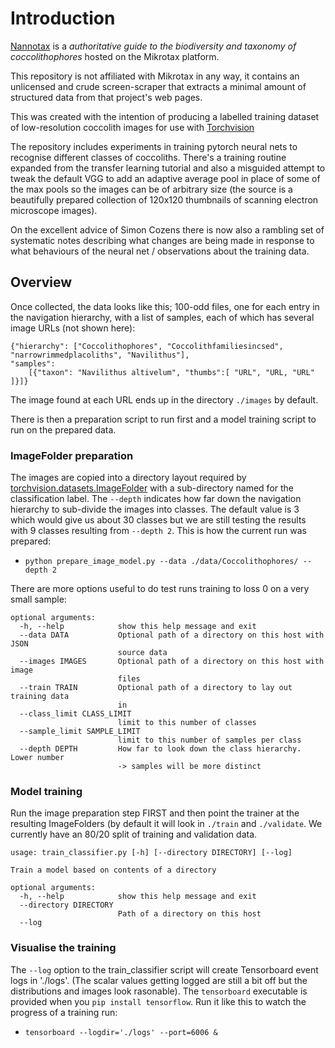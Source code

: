 # Introduction

[Nannotax](http://www.mikrotax.org/Nannotax3/index.html) is a *authoritative guide to the biodiversity and taxonomy of coccolithophores* hosted on the Mikrotax platform.

This repository is not affiliated with Mikrotax in any way, it contains an unlicensed and crude screen-scraper that extracts a minimal amount of structured data from that project's web pages.

This was created with the intention of producing a labelled training dataset of low-resolution coccolith images for use with [Torchvision](https://pytorch.org/docs/stable/torchvision/datasets.html)

The repository includes experiments in training pytorch neural nets to recognise different classes of coccoliths. There's a training routine expanded from the transfer learning tutorial and also a misguided attempt to tweak the default VGG to add an adaptive average pool in place of some of the max pools so the images can be of arbitrary size (the source is a beautifully prepared collection of 120x120 thumbnails of scanning electron microscope images).

On the excellent advice of Simon Cozens there is now also a rambling set of systematic notes describing what changes are being made in response to what behaviours of the neural net / observations about the training data.

## Overview

Once collected, the data looks like this; 100-odd files, one for each entry in the navigation hierarchy, with a list of samples, each of which has several image URLs (not shown here):

```
{"hierarchy": ["Coccolithophores", "Coccolithfamiliesincsed", "narrowrimmedplacoliths", "Navilithus"], 
"samples":
    [{"taxon": "Navilithus altivelum", "thumbs":[ "URL", "URL, "URL" ]}]}
```

The image found at each URL ends up in the directory `./images` by default.

There is then a preparation script to run first and a model training script to run on the prepared data.

### ImageFolder preparation

The images are copied into a directory layout required by [torchvision.datasets.ImageFolder](https://pytorch.org/docs/stable/torchvision/datasets.html?highlight=imagefolder#torchvision.datasets.ImageFolder) with a sub-directory named for the classification label. The `--depth` indicates how far down the navigation hierarchy to sub-divide the images into classes. The default value is 3 which would give us about 30 classes but we are still testing the results with 9 classes resulting from `--depth 2`. This is how the current run was prepared:

  * `python prepare_image_model.py --data ./data/Coccolithophores/ --depth 2`

There are more options useful to do test runs training to loss 0 on a very small sample:

```
optional arguments:
  -h, --help            show this help message and exit
  --data DATA           Optional path of a directory on this host with JSON
                        source data
  --images IMAGES       Optional path of a directory on this host with image
                        files
  --train TRAIN         Optional path of a directory to lay out training data
                        in
  --class_limit CLASS_LIMIT
                        limit to this number of classes
  --sample_limit SAMPLE_LIMIT
                        limit to this number of samples per class
  --depth DEPTH         How far to look down the class hierarchy. Lower number
                        -> samples will be more distinct
```

### Model training

Run the image preparation step FIRST and then point the trainer at the resulting ImageFolders (by default it will look in `./train` and `./validate`. We currently have an 80/20 split of training and validation data.

```
usage: train_classifier.py [-h] [--directory DIRECTORY] [--log]

Train a model based on contents of a directory

optional arguments:
  -h, --help            show this help message and exit
  --directory DIRECTORY
                        Path of a directory on this host
  --log
```

### Visualise the training

The `--log` option to the train_classifier script will create Tensorboard event logs in './logs'. (The scalar values getting logged are still a bit off but the distributions and images look rasonable). The `tensorboard` executable is provided when you `pip install tensorflow`. Run it like this to watch the progress of a training run:

  * `tensorboard --logdir='./logs' --port=6006 &`




